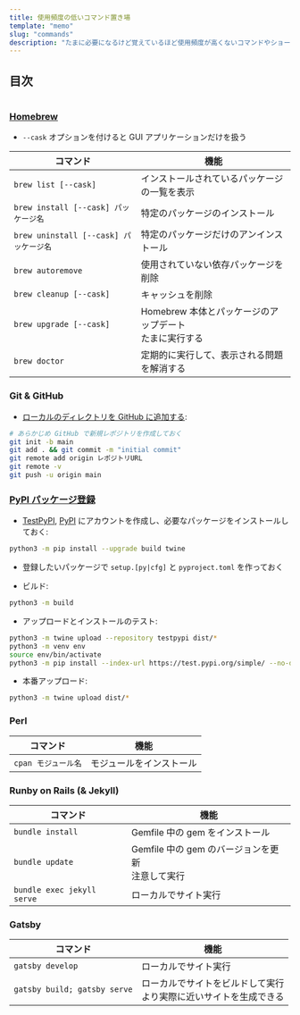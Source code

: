 ```yaml
---
title: 使用頻度の低いコマンド置き場
template: "memo"
slug: "commands"
description: "たまに必要になるけど覚えているほど使用頻度が高くないコマンドやショートカットキーをメモ代わりに書き留めておく場所。"
---
```


## 目次

```toc

```

### [Homebrew](https://brew.sh/index_ja)

- `--cask` オプションを付けると GUI アプリケーションだけを扱う

| コマンド                               | 機能                                                      |
| -------------------------------------- | --------------------------------------------------------- |
| `brew list [--cask]`                   | インストールされているパッケージの一覧を表示              |
| `brew install [--cask] パッケージ名`   | 特定のパッケージのインストール                            |
| `brew uninstall [--cask] パッケージ名` | 特定のパッケージだけのアンインストール                    |
| `brew autoremove`                      | 使用されていない依存パッケージを削除                      |
| `brew cleanup [--cask]`                | キャッシュを削除                                          |
| `brew upgrade [--cask]`                | Homebrew 本体とパッケージのアップデート<br>たまに実行する |
| `brew doctor`                          | 定期的に実行して、表示される問題を解消する                |

### Git & GitHub

- [ローカルのディレクトリを GitHub に追加する](https://docs.github.com/ja/get-started/importing-your-projects-to-github/importing-source-code-to-github/adding-locally-hosted-code-to-github):

```bash
# あらかじめ GitHub で新規レポジトリを作成しておく
git init -b main
git add . && git commit -m "initial commit"
git remote add origin レポジトリURL
git remote -v
git push -u origin main
```

### [PyPI パッケージ登録](https://packaging.python.org/en/latest/tutorials/packaging-projects/)

- [TestPyPI](https://test.pypi.org/), [PyPI](https://pypi.org/) にアカウントを作成し、必要なパッケージをインストールしておく:

```bash
python3 -m pip install --upgrade build twine
```

- 登録したいパッケージで `setup.[py|cfg]` と `pyproject.toml` を作っておく

- ビルド:

```bash
python3 -m build
```

- アップロードとインストールのテスト:

```bash
python3 -m twine upload --repository testpypi dist/*
python3 -m venv env
source env/bin/activate
python3 -m pip install --index-url https://test.pypi.org/simple/ --no-deps パッケージ名
```

- 本番アップロード:

```bash
python3 -m twine upload dist/*
```

### Perl

| コマンド            | 機能                     |
| ------------------- | ------------------------ |
| `cpan モジュール名` | モジュールをインストール |

### Runby on Rails (& Jekyll)

| コマンド                   | 機能                 |
| -------------------------- | -------------------- |
| `bundle install`             | Gemfile 中の gem をインストール |
| `bundle update` | Gemfile 中の gem のバージョンを更新<br>注意して実行 |
| `bundle exec jekyll serve` | ローカルでサイト実行 |

### Gatsby

| コマンド                     | 機能                                                                 |
| ---------------------------- | -------------------------------------------------------------------- |
| `gatsby develop`             | ローカルでサイト実行                                                 |
| `gatsby build; gatsby serve` | ローカルでサイトをビルドして実行<br>より実際に近いサイトを生成できる |

